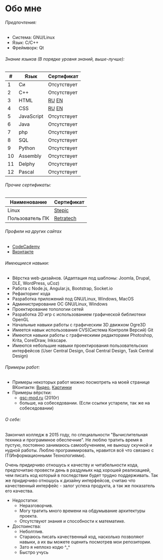 Обо мне
=======

###### Предпочтения:
- Система:    GNU/Linux
- Язык:       C/C++
- Фреймворк:  Qt

###### Знание языков (В порядке уровня знаний, выше-лучше):

|  # |    Язык    |  Сертификат |
|----|------------| ------------|
|  1 | Си         | Отсутствует |
|  2 | C++        | Отсутствует |
|  3 | HTML       | [RU](./certificate/specialist/ru_html%26css_basic.png) [EN](./certificate/specialist/en_html%26css_basic.png) |
|  4 | CSS        | [RU](./certificate/specialist/ru_html%26css_basic.png) [EN](./certificate/specialist/en_html%26css_basic.png) |
|  5 | JavaScript | Отсутствует |
|  6 | Java       | Отсутствует |
|  7 | php        | Отсутствует |
|  8 | SQL        | Отсутствует |
|  9 | Python     | Отсутствует |
| 10 | Assembly   | Отсутствует |
| 11 | Delphy     | Отсутствует |
| 12 | Pascal     | Отсутствует |


###### Прочие сертификаты:

Наименование    | Сертификат
--------------- | -------------
Linux           | [Stepic](https://stepic.org/certificate/ea58ed5ec9ccaa99502af3ac68fcd63c23e3fb6e.pdf)
Пользователь ПК | [Retratech](http://certifications.ru/result/test/id/776658)

###### Профили на других сайтах
- [CodeCademy](http://www.codecademy.com/Demetrio95)
- [Вконтакте](https://vk.com/demetri0)

###### Имеющиеся навыки:
- Вёрстка web-дизайнов. (Адаптация под шаблоны: Joomla, Drupal, DLE, WordPress, uCoz)
- Работа с Node.js, Angular.js, Bootstrap, Socket.io
- Рефакторинг кода
- Разработка приложений под GNU/Linux, Windows, MacOS
- Администрирование ОС GNU/Linux, Windows
- Проектирование топологии сетей
- Разработка 2D игр с использованием графической библиотеки OpenGL
- Начальные навыки работы с графическим 3D движком Ogre3D
- Имеется навык использования CVS(Система Контроля Версий) Git
- Имеются навыки работы с графическими редакторами Photoshop, Krita, CorelDraw, Inkscape.
- Имеются небольшие навыки проектирования пользовательских интерфейсов (User Central Design, Goal Central Design, Task Central Design)

###### Примеры работ:
- Примеры некоторых работ можно посмотреть на моей странице ВКонтакте:  [Видео](https://vk.com/video?section=album_48157613), [Картинки](https://vk.com/album181219257_170061149)
- Примеры вёрстки: 
  - [gsc-mod.ru](http://gsc-mod.ru) (2010г)
  - больше, на собеседовании. (Если ссылки устарели, так же на собеседовании)

###### О себе:
Закончил колледж в 2015 году, по специальности "Вычислительная техника и программное обеспечние". Не люблю тратить время в пустую, постоянно занимаюсь самообучением, не выношу скучной и нудной работы. Люблю программировать, нравится всё что связано с IT(Информационными Технологиями).

Очень придирчиво отношусь к качеству и читабельности кода, предпочитаю провести день в раздумьях над хорошей реализацией, чем писать код который в последствии будет трудно поддерживать. Так же придирчиво отношусь к дизайну интерфейсов, считаю что качественный интерфейс - залог успеха продукта, а так же показатель его качества.

- Недостатки:
  - Неразговорчив.
  - Могу тратить много времени на обдумывание архитектуры проекта.
  - Отсутствуют знания и способности к математике.
- Достоинства:
  - Неболтлив.
  - Стараюсь писать качественный код, насколько позволяют навыки, а их вы можете оценить посмотрев мои репозитории.
  - Зато я неплохо кодю ^_^
  - Быстро учусь
